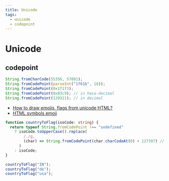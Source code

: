```yaml
---
title: Unicode
tags:
  - unicode
  - codepoint
---
```


# Unicode

<TagLinks />

## codepoint

```js
String.fromCharCode(55356, 57091);
String.fromCodePoint(parseInt("1f61b", 16));
String.fromCodePoint(0x1f1f3);
String.fromCodePoint(0x03c9); // in hexa-decimal
String.fromCodePoint(129321); // in decimal
```

- [How to draw emojis, flags from unicode HTML?](https://emojipedia.org/emoji/)
- [HTML symbols emoji](https://www.w3schools.com/charsets/ref_emoji.asp)

```ts
function countryToFlag(isoCode: string) {
  return typeof String.fromCodePoint !== "undefined"
    ? isoCode.toUpperCase().replace(
        /./g,
        (char) => String.fromCodePoint(char.charCodeAt(0) + 127397) // magic number
      )
    : isoCode;
}

countryToFlag("IN");
countryToFlag("de");
countryToFlag("usa");
```

<Footer />
